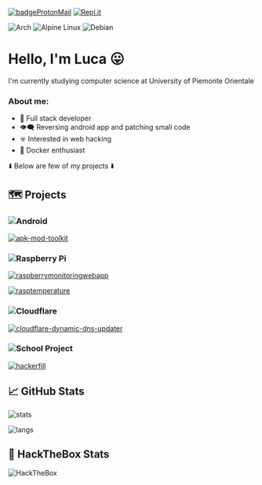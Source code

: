 [![badgeProtonMail](https://img.shields.io/badge/ProtonMail-8B89CC?style=for-the-badge&logo=protonmail&logoColor=white)](mailto://lukeaz00@protonmail.com)
[![Repl.it](https://img.shields.io/badge/Repl.it-%230D101E.svg?style=for-the-badge&logo=replit&logoColor=white)](https://replit.com/@LukeAz)

![Arch](https://img.shields.io/badge/Arch%20Linux-1793D1?logo=arch-linux&logoColor=fff&style=for-the-badge)
![Alpine Linux](https://img.shields.io/badge/Alpine_Linux-%230D597F.svg?style=for-the-badge&logo=alpine-linux&logoColor=white)
![Debian](https://img.shields.io/badge/Debian-D70A53?style=for-the-badge&logo=debian&logoColor=white)

# Hello, I'm Luca 😛
I'm currently studying computer science at University of Piemonte Orientale

### About me:
* 🔶 Full stack developer
* 👁️‍🗨️ Reversing android app and patching smali code
* ☣️ Interested in web hacking
* 🐋 Docker enthusiast

⬇️ Below are few of my projects ⬇️

## 🗺️ Projects

### ![Android](https://img.shields.io/badge/Android-3edc85?style=for-the-badge&logo=android&logoColor=white)
[![apk-mod-toolkit](https://github-readme-stats.vercel.app/api/pin/?username=lukeaz&repo=apk-mod-toolkit&bg_color=343c41&title_color=3edc85&text_color=FFFFFF&icon_color=3edc85&hide_border=true)](https://github.com/LukeAz/apk-mod-toolkit)

### ![Raspberry Pi](https://img.shields.io/badge/-RaspberryPi-d2425e?style=for-the-badge&logo=Raspberry-Pi)
[![raspberrymonitoringwebapp](https://github-readme-stats.vercel.app/api/pin/?username=lukeaz&repo=raspberrymonitoringwebapp&bg_color=343c41&title_color=d2425e&text_color=FFFFFF&icon_color=d2425e&hide_border=true)](https://github.com/LukeAz/raspberryMonitoringWebApp)

[![rasptemperature](https://github-readme-stats.vercel.app/api/pin/?username=lukeaz&repo=rasptemperature&bg_color=343c41&title_color=d2425e&text_color=FFFFFF&icon_color=d2425e&hide_border=true)](https://github.com/LukeAz/RaspTemperature)

### ![Cloudflare](https://img.shields.io/badge/Cloudflare-F38020?style=for-the-badge&logo=Cloudflare&logoColor=white)

[![cloudflare-dynamic-dns-updater](https://github-readme-stats.vercel.app/api/pin/?username=lukeaz&repo=cloudflare-dynamic-dns-updater&bg_color=343c41&title_color=F38020&text_color=FFFFFF&icon_color=F38020&hide_border=true)](https://github.com/LukeAz/cloudflare-dynamic-dns-updater)

### ![School Project](https://img.shields.io/badge/School-Project-00AAE7?style=for-the-badge&logo=Sketchfab&logoColor=white)
[![hackerfill](https://github-readme-stats.vercel.app/api/pin/?username=lukeaz&repo=hackerfill&bg_color=343c41&title_color=00AAE7&text_color=FFFFFF&icon_color=00AAE7&hide_border=true)](https://github.com/LukeAz/Hackerfill)


## 📈 GitHub Stats

![stats](https://github-readme-stats.vercel.app/api?username=lukeaz&show_icons=true&bg_color=343c41&title_color=9fef00&text_color=FFFFFF&icon_color=9fef00&hide_border=true&include_all_commits=true&count_private=true)

![langs](https://github-readme-stats.vercel.app/api/top-langs/?username=lukeaz&bg_color=343c41&title_color=9fef00&text_color=FFFFFF&hide_border=true)

## 💎 HackTheBox Stats
![HackTheBox](https://www.hackthebox.eu/badge/image/361902)

<!--
**LukeAz/lukeaz** is a ✨ _special_ ✨ repository because its `README.md` (this file) appears on your GitHub profile.

Here are some ideas to get you started:

- 🔭 I’m currently working on ...
- 🌱 I’m currently learning ...
- 👯 I’m looking to collaborate on ...
- 🤔 I’m looking for help with ...
- 💬 Ask me about ...
- 📫 How to reach me: ...
- 😄 Pronouns: ...
- ⚡ Fun fact: ...
-->
